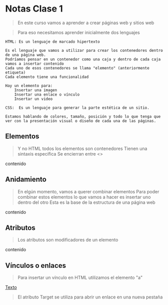# Notas Clase 1

> En este curso vamos a aprender a crear páginas web y sitios web

> Para eso necesitamos aprender inicialmente dos lenguajes

    HTML: Es un lenguaje de marcado hipertexto

    Es el lenguaje que vamos a utilizar para crear los contenedores dentro de una página web.
    Podríamos pensar en un contenedor como una caja y dentro de cada caja vamos a insertar contenido 
    Cada uno de esos contenedores se llama "elemento" (anteriormente etiqueta)
    Cada elemento tiene una funcionalidad

    Hay un elemento para:
        Insertar una imagen
        Insertar una enlace o vínculo
        Insertar un video 

    CSS:  Es un lenguaje para generar la parte estética de un sitio. 
    
    Estamos hablando de colores, tamaño, posición y todo lo que tenga que ver con la presentación visual o diseño de cada una de las páginas.

## Elementos
> Y no HTML todos los elementos son contenedores
> Tienen una sintaxis específica
> Se encierran entre <>

<elemento>contenido</elemento>

## Anidamiento
> En elgún momento, vamos a querer combinar elementos
> Para poder combinar estos elementos lo que vamos a hacer es insertar uno dentro del otro
> Esta es la base de la estructura de una página web

<elemento>
    <elemento>contenido</elemento>
</elemento>

## Atributos
> Los atributos son modificadores de un elemento

<elemento atributo="valor">contenido</elemento>

## Vínculos o enlaces
> Para insertar un vínculo en HTML 
> utilizamos el elemento "a"

<a href="url" target="_blank">
    Texto
</a>

> El atributo Target se utiliza para abrir un enlace en una nueva pestaña


